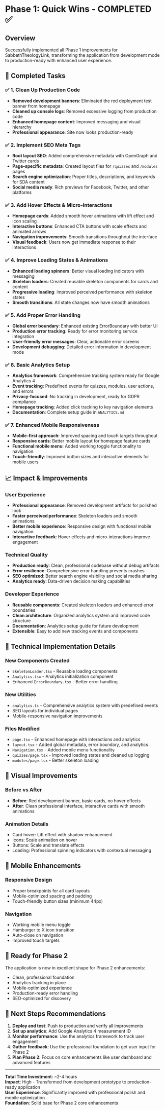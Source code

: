 # Phase 1: Quick Wins - COMPLETED ✅

## Overview
Successfully implemented all Phase 1 improvements for SabbathTheologyLink, transforming the application from development mode to production-ready with enhanced user experience.

## 🎯 Completed Tasks

### ✅ 1. Clean Up Production Code
- **Removed development banners**: Eliminated the red deployment test banner from homepage
- **Cleaned up console logs**: Removed excessive logging from production code
- **Enhanced homepage content**: Improved messaging and visual hierarchy
- **Professional appearance**: Site now looks production-ready

### ✅ 2. Implement SEO Meta Tags
- **Root layout SEO**: Added comprehensive metadata with OpenGraph and Twitter cards
- **Page-specific metadata**: Created layout files for `/quizzes` and `/modules` pages
- **Search engine optimization**: Proper titles, descriptions, and keywords for SDA content
- **Social media ready**: Rich previews for Facebook, Twitter, and other platforms

### ✅ 3. Add Hover Effects & Micro-Interactions
- **Homepage cards**: Added smooth hover animations with lift effect and icon scaling
- **Interactive buttons**: Enhanced CTA buttons with scale effects and animated arrows
- **Navigation improvements**: Smooth transitions throughout the interface
- **Visual feedback**: Users now get immediate response to their interactions

### ✅ 4. Improve Loading States & Animations
- **Enhanced loading spinners**: Better visual loading indicators with messaging
- **Skeleton loaders**: Created reusable skeleton components for cards and content
- **Progressive loading**: Improved perceived performance with skeleton states
- **Smooth transitions**: All state changes now have smooth animations

### ✅ 5. Add Proper Error Handling
- **Global error boundary**: Enhanced existing ErrorBoundary with better UI
- **Production error tracking**: Ready for error monitoring service integration
- **User-friendly error messages**: Clear, actionable error screens
- **Development debugging**: Detailed error information in development mode

### ✅ 6. Basic Analytics Setup
- **Analytics framework**: Comprehensive tracking system ready for Google Analytics 4
- **Event tracking**: Predefined events for quizzes, modules, user actions, and errors
- **Privacy-focused**: No tracking in development, ready for GDPR compliance
- **Homepage tracking**: Added click tracking to key navigation elements
- **Documentation**: Complete setup guide in `ANALYTICS.md`

### ✅ 7. Enhanced Mobile Responsiveness
- **Mobile-first approach**: Improved spacing and touch targets throughout
- **Responsive cards**: Better mobile layout for homepage feature cards
- **Functional mobile menu**: Added working toggle functionality to navigation
- **Touch-friendly**: Improved button sizes and interactive elements for mobile users

## 📈 Impact & Improvements

### User Experience
- **Professional appearance**: Removed development artifacts for polished look
- **Faster perceived performance**: Skeleton loaders and smooth animations
- **Better mobile experience**: Responsive design with functional mobile navigation
- **Interactive feedback**: Hover effects and micro-interactions improve engagement

### Technical Quality
- **Production ready**: Clean, professional codebase without debug artifacts
- **Error resilience**: Comprehensive error handling prevents crashes
- **SEO optimized**: Better search engine visibility and social media sharing
- **Analytics ready**: Data-driven decision making capabilities

### Developer Experience
- **Reusable components**: Created skeleton loaders and enhanced error boundaries
- **Clean architecture**: Organized analytics system and improved code structure
- **Documentation**: Analytics setup guide for future development
- **Extensible**: Easy to add new tracking events and components

## 🔧 Technical Implementation Details

### New Components Created
- `SkeletonLoader.tsx` - Reusable loading components
- `Analytics.tsx` - Analytics initialization component
- Enhanced `ErrorBoundary.tsx` - Better error handling

### New Utilities
- `analytics.ts` - Comprehensive analytics system with predefined events
- SEO layouts for individual pages
- Mobile-responsive navigation improvements

### Files Modified
- `page.tsx` - Enhanced homepage with interactions and analytics
- `layout.tsx` - Added global metadata, error boundary, and analytics
- `Navigation.tsx` - Added mobile menu functionality
- `quizzes/page.tsx` - Improved loading states and cleaned up logging
- `modules/page.tsx` - Better skeleton loading

## 🎨 Visual Improvements

### Before vs After
- **Before**: Red development banner, basic cards, no hover effects
- **After**: Clean professional interface, interactive cards with smooth animations

### Animation Details
- Card hover: Lift effect with shadow enhancement
- Icons: Scale animation on hover
- Buttons: Scale and translate effects
- Loading: Professional spinning indicators with contextual messaging

## 📱 Mobile Enhancements

### Responsive Design
- Proper breakpoints for all card layouts
- Mobile-optimized spacing and padding
- Touch-friendly button sizes (minimum 44px)

### Navigation
- Working mobile menu toggle
- Hamburger to X icon transition
- Auto-close on navigation
- Improved touch targets

## 🚀 Ready for Phase 2

The application is now in excellent shape for Phase 2 enhancements:
- Clean, professional foundation
- Analytics tracking in place
- Mobile-optimized experience
- Production-ready error handling
- SEO-optimized for discovery

## 🎯 Next Steps Recommendations

1. **Deploy and test**: Push to production and verify all improvements
2. **Set up analytics**: Add Google Analytics 4 measurement ID
3. **Monitor performance**: Use the analytics framework to track user engagement
4. **Gather feedback**: Use the professional foundation to get user input for Phase 2
5. **Plan Phase 2**: Focus on core enhancements like user dashboard and advanced features

---

**Total Time Investment**: ~2-4 hours  
**Impact**: High - Transformed from development prototype to production-ready application  
**User Experience**: Significantly improved with professional polish and mobile optimization  
**Foundation**: Solid base for Phase 2 core enhancements